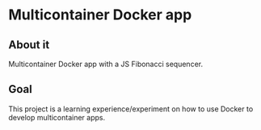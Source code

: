 # Multicontainer Docker app

## About it
Multicontainer Docker app with a JS Fibonacci sequencer.

## Goal
This project is a learning experience/experiment on how to use Docker to develop multicontainer apps.
